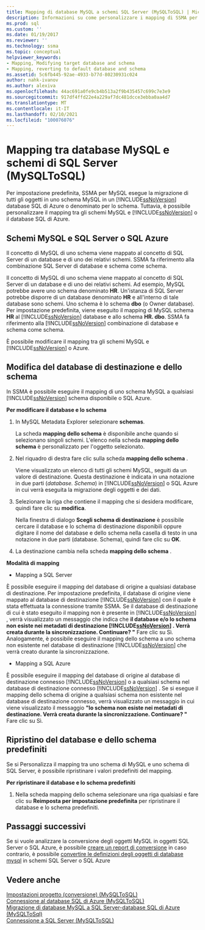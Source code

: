```yaml
---
title: Mapping di database MySQL a schemi SQL Server (MySQLToSQL) | Microsoft Docs
description: Informazioni su come personalizzare i mapping di SSMA per MySQL tra gli schemi MySQL e SQL Server o il database SQL di Azure oppure accettare il valore predefinito.
ms.prod: sql
ms.custom: ''
ms.date: 01/19/2017
ms.reviewer: ''
ms.technology: ssma
ms.topic: conceptual
helpviewer_keywords:
- Mapping, Modifying target database and schema
- Mapping, reverting to default database and schema
ms.assetid: 5c6fb445-92ae-4933-b77d-80230931c024
author: nahk-ivanov
ms.author: alexiva
ms.openlocfilehash: 44ac691a0fe9cb4b513a2f9b435457c699c7e3e9
ms.sourcegitcommit: 917df4ffd22e4a229af7dc481dcce3ebba0aa4d7
ms.translationtype: MT
ms.contentlocale: it-IT
ms.lasthandoff: 02/10/2021
ms.locfileid: "100076076"
---
```

# <a name="mapping-mysql-databases-to-sql-server-schemas-mysqltosql"></a>Mapping tra database MySQL e schemi di SQL Server (MySQLToSQL)
Per impostazione predefinita, SSMA per MySQL esegue la migrazione di tutti gli oggetti in uno schema MySQL in un [!INCLUDE[ssNoVersion](../../includes/ssnoversion-md.md)] database SQL di Azure o denominato per lo schema. Tuttavia, è possibile personalizzare il mapping tra gli schemi MySQL e [!INCLUDE[ssNoVersion](../../includes/ssnoversion-md.md)] o il database SQL di Azure.  
  
## <a name="mysql-and-sql-server-or-sql-azure-schemas"></a>Schemi MySQL e SQL Server o SQL Azure  
Il concetto di MySQL di uno schema viene mappato al concetto di SQL Server di un database e di uno dei relativi schemi. SSMA fa riferimento alla combinazione SQL Server di database e schema come schema.  
  
Il concetto di MySQL di uno schema viene mappato al concetto di SQL Server di un database e di uno dei relativi schemi. Ad esempio, MySQL potrebbe avere uno schema denominato **HR**. Un'istanza di SQL Server potrebbe disporre di un database denominato **HR** e all'interno di tale database sono schemi. Uno schema è lo schema **dbo** (o Owner database). Per impostazione predefinita, viene eseguito il mapping di MySQL schema **HR** al [!INCLUDE[ssNoVersion](../../includes/ssnoversion-md.md)] database e allo schema **HR. dbo**. SSMA fa riferimento alla [!INCLUDE[ssNoVersion](../../includes/ssnoversion-md.md)] combinazione di database e schema come schema.  
  
È possibile modificare il mapping tra gli schemi MySQL e [!INCLUDE[ssNoVersion](../../includes/ssnoversion-md.md)] o Azure.  
  
## <a name="modifying-the-target-database-and-schema"></a>Modifica del database di destinazione e dello schema  
In SSMA è possibile eseguire il mapping di uno schema MySQL a qualsiasi [!INCLUDE[ssNoVersion](../../includes/ssnoversion-md.md)] schema disponibile o SQL Azure.  
  
**Per modificare il database e lo schema**  
  
1.  In MySQL Metadata Explorer selezionare **schemas**.  
  
    La scheda **mapping dello schema** è disponibile anche quando si selezionano singoli schemi. L'elenco nella scheda **mapping dello schema** è personalizzato per l'oggetto selezionato.  
  
2.  Nel riquadro di destra fare clic sulla scheda **mapping dello schema** .  
  
    Viene visualizzato un elenco di tutti gli schemi MySQL, seguiti da un valore di destinazione. Questa destinazione è indicata in una notazione in due parti (*database. Schema*) in [!INCLUDE[ssNoVersion](../../includes/ssnoversion-md.md)] o SQL Azure in cui verrà eseguita la migrazione degli oggetti e dei dati.  
  
3.  Selezionare la riga che contiene il mapping che si desidera modificare, quindi fare clic su **modifica**.  
  
    Nella finestra di dialogo **Scegli schema di destinazione** è possibile cercare il database e lo schema di destinazione disponibili oppure digitare il nome del database e dello schema nella casella di testo in una notazione in due parti (database. Schema), quindi fare clic su **OK**.  
  
4.  La destinazione cambia nella scheda **mapping dello schema** .  
  
**Modalità di mapping**  
  
-   Mapping a SQL Server  
  
È possibile eseguire il mapping del database di origine a qualsiasi database di destinazione. Per impostazione predefinita, il database di origine viene mappato al database di destinazione [!INCLUDE[ssNoVersion](../../includes/ssnoversion-md.md)] con il quale è stata effettuata la connessione tramite SSMA. Se il database di destinazione di cui è stato eseguito il mapping non è presente in [!INCLUDE[ssNoVersion](../../includes/ssnoversion-md.md)] , verrà visualizzato un messaggio che indica che **il database e/o lo schema non esiste nei metadati di destinazione [!INCLUDE[ssNoVersion](../../includes/ssnoversion-md.md)] . Verrà creata durante la sincronizzazione. Continuare? "** Fare clic su Sì. Analogamente, è possibile eseguire il mapping dello schema a uno schema non esistente nel database di destinazione [!INCLUDE[ssNoVersion](../../includes/ssnoversion-md.md)] che verrà creato durante la sincronizzazione.  
  
-   Mapping a SQL Azure  
  
È possibile eseguire il mapping del database di origine al database di destinazione connesso [!INCLUDE[ssNoVersion](../../includes/ssnoversion-md.md)] o a qualsiasi schema nel database di destinazione connesso [!INCLUDE[ssNoVersion](../../includes/ssnoversion-md.md)] . Se si esegue il mapping dello schema di origine a qualsiasi schema non esistente nel database di destinazione connesso, verrà visualizzato un messaggio in cui viene visualizzato il messaggio **"lo schema non esiste nei metadati di destinazione. Verrà creata durante la sincronizzazione. Continuare? "** Fare clic su Sì.  
  
## <a name="reverting-to-the-default-database-and-schema"></a>Ripristino del database e dello schema predefiniti  
Se si Personalizza il mapping tra uno schema di MySQL e uno schema di SQL Server, è possibile ripristinare i valori predefiniti del mapping.  
  
**Per ripristinare il database e lo schema predefiniti**  
  
1.  Nella scheda mapping dello schema selezionare una riga qualsiasi e fare clic su **Reimposta per impostazione predefinita** per ripristinare il database e lo schema predefiniti.  
  
## <a name="next-steps"></a>Passaggi successivi  
Se si vuole analizzare la conversione degli oggetti MySQL in oggetti SQL Server o SQL Azure, è possibile [creare un report di conversione](assessing-mysql-databases-for-conversion-mysqltosql.md) in caso contrario, è possibile [convertire le definizioni degli oggetti di database mysql](converting-mysql-databases-mysqltosql.md) in schemi SQL Server o SQL Azure  
  
## <a name="see-also"></a>Vedere anche  
[Impostazioni progetto &#40;conversione&#41; &#40;MySQLToSQL&#41;](../../ssma/mysql/project-settings-conversion-mysqltosql.md)  
[Connessione al database SQL di Azure &#40;MySQLToSQL&#41;](../../ssma/mysql/connecting-to-azure-sql-db-mysqltosql.md)  
[Migrazione di database MySQL a SQL Server-database SQL di Azure &#40;MySQLToSql&#41;](../../ssma/mysql/migrating-mysql-databases-to-sql-server-azure-sql-db-mysqltosql.md)  
[Connessione a SQL Server &#40;MySQLToSQL&#41;](../../ssma/mysql/connecting-to-sql-server-mysqltosql.md)  
  
